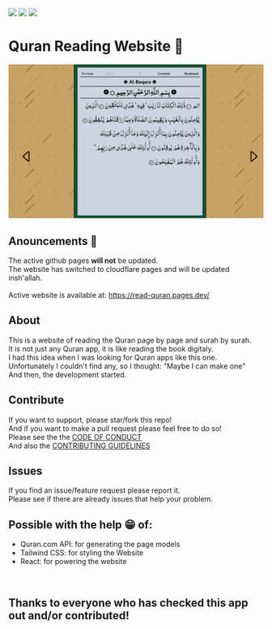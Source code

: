 <a href="https://read-quran.pages.dev"><img src="https://img.shields.io/badge/Go_to-Website-green"></a> <a href="https://github.com/quran/quran.com-api"><img src="https://img.shields.io/badge/Go_to-API-purple"></a> <a href="https://abdullah.abdulmunim.com"><img src="https://img.shields.io/badge/Go_to-My_Personal_Site-orange"></a>

# Quran Reading Website 📖


<img src="/public/images/image.png">
<!--<img src="/public/screenshots/1.png">
<img src="/public/screenshots/2.png">
<img src="/public/screenshots/3.png">
<img src="/public/screenshots/4.png">--!>


## Anouncements 📢

The active github pages **will not** be updated.<br/>
The website has switched to cloudflare pages and will be updated insh'allah.<br/>
<br/>
Active website is available at: https://read-quran.pages.dev/<br/>
## About 

This is a website of reading the Quran page by page and surah by surah.<br/>
It is not just any Quran app, it is like reading the book digitaly.<br/>
I had this idea when I was looking for Quran apps like this one.<br/>
Unfortunately I couldn't find any, so I thought: "Maybe I can make one"<br/>
And then, the development started.<br/>

## Contribute

If you want to support, please star/fork this repo!<br/>
And if you want to make a pull request please feel free to do so!<br/>
Please see the the [CODE OF CONDUCT](https://github.com/Abdullah-coder2013/Quran/blob/main/CODE_OF_CONDUCT.md)<br/>
And also the [CONTRIBUTING GUIDELINES](https://github.com/Abdullah-coder2013/Quran/blob/main/CONTRIBUTING.md)

## Issues

If you find an issue/feature request please report it.<br/>
Please see if there are already issues that help your problem.

## Possible with the help 😁 of:

- Quran.com API: for generating the page models
- Tailwind CSS: for styling the Website
- React: for powering the website
<br/>

## Thanks to everyone who has checked this app out and/or contributed!
